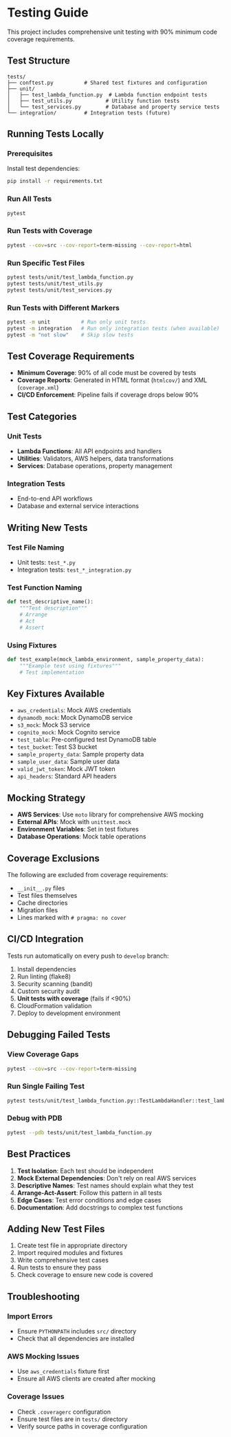 # Testing Guide

This project includes comprehensive unit testing with 90% minimum code coverage requirements.

## Test Structure

```
tests/
├── conftest.py          # Shared test fixtures and configuration
├── unit/
│   ├── test_lambda_function.py  # Lambda function endpoint tests
│   ├── test_utils.py           # Utility function tests
│   └── test_services.py        # Database and property service tests
└── integration/         # Integration tests (future)
```

## Running Tests Locally

### Prerequisites

Install test dependencies:

```bash
pip install -r requirements.txt
```

### Run All Tests

```bash
pytest
```

### Run Tests with Coverage

```bash
pytest --cov=src --cov-report=term-missing --cov-report=html
```

### Run Specific Test Files

```bash
pytest tests/unit/test_lambda_function.py
pytest tests/unit/test_utils.py
pytest tests/unit/test_services.py
```

### Run Tests with Different Markers

```bash
pytest -m unit          # Run only unit tests
pytest -m integration   # Run only integration tests (when available)
pytest -m "not slow"    # Skip slow tests
```

## Test Coverage Requirements

- **Minimum Coverage**: 90% of all code must be covered by tests
- **Coverage Reports**: Generated in HTML format (`htmlcov/`) and XML (`coverage.xml`)
- **CI/CD Enforcement**: Pipeline fails if coverage drops below 90%

## Test Categories

### Unit Tests

- **Lambda Functions**: All API endpoints and handlers
- **Utilities**: Validators, AWS helpers, data transformations
- **Services**: Database operations, property management

### Integration Tests

- End-to-end API workflows
- Database and external service interactions

## Writing New Tests

### Test File Naming

- Unit tests: `test_*.py`
- Integration tests: `test_*_integration.py`

### Test Function Naming

```python
def test_descriptive_name():
    """Test description"""
    # Arrange
    # Act
    # Assert
```

### Using Fixtures

```python
def test_example(mock_lambda_environment, sample_property_data):
    """Example test using fixtures"""
    # Test implementation
```

## Key Fixtures Available

- `aws_credentials`: Mock AWS credentials
- `dynamodb_mock`: Mock DynamoDB service
- `s3_mock`: Mock S3 service
- `cognito_mock`: Mock Cognito service
- `test_table`: Pre-configured test DynamoDB table
- `test_bucket`: Test S3 bucket
- `sample_property_data`: Sample property data
- `sample_user_data`: Sample user data
- `valid_jwt_token`: Mock JWT token
- `api_headers`: Standard API headers

## Mocking Strategy

- **AWS Services**: Use `moto` library for comprehensive AWS mocking
- **External APIs**: Mock with `unittest.mock`
- **Environment Variables**: Set in test fixtures
- **Database Operations**: Mock table operations

## Coverage Exclusions

The following are excluded from coverage requirements:

- `__init__.py` files
- Test files themselves
- Cache directories
- Migration files
- Lines marked with `# pragma: no cover`

## CI/CD Integration

Tests run automatically on every push to `develop` branch:

1. Install dependencies
2. Run linting (flake8)
3. Security scanning (bandit)
4. Custom security audit
5. **Unit tests with coverage** (fails if <90%)
6. CloudFormation validation
7. Deploy to development environment

## Debugging Failed Tests

### View Coverage Gaps

```bash
pytest --cov=src --cov-report=term-missing
```

### Run Single Failing Test

```bash
pytest tests/unit/test_lambda_function.py::TestLambdaHandler::test_lambda_handler_health -v
```

### Debug with PDB

```bash
pytest --pdb tests/unit/test_lambda_function.py
```

## Best Practices

1. **Test Isolation**: Each test should be independent
2. **Mock External Dependencies**: Don't rely on real AWS services
3. **Descriptive Names**: Test names should explain what they test
4. **Arrange-Act-Assert**: Follow this pattern in all tests
5. **Edge Cases**: Test error conditions and edge cases
6. **Documentation**: Add docstrings to complex test functions

## Adding New Test Files

1. Create test file in appropriate directory
2. Import required modules and fixtures
3. Write comprehensive test cases
4. Run tests to ensure they pass
5. Check coverage to ensure new code is covered

## Troubleshooting

### Import Errors

- Ensure `PYTHONPATH` includes `src/` directory
- Check that all dependencies are installed

### AWS Mocking Issues

- Use `aws_credentials` fixture first
- Ensure all AWS clients are created after mocking

### Coverage Issues

- Check `.coveragerc` configuration
- Ensure test files are in `tests/` directory
- Verify source paths in coverage configuration
